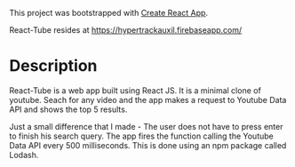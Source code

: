 This project was bootstrapped with [Create React App](https://github.com/facebookincubator/create-react-app).

React-Tube resides at https://hypertrackauxil.firebaseapp.com/

# Description
React-Tube is a web app built using React JS. It is a minimal clone of youtube. Seach for any video and the app makes a request to Youtube Data API and shows the top 5 results.

Just a small difference that I made - The user does not have to press enter to finish his search query. The app fires the function calling the Youtube Data API every 500 milliseconds. This is done using an npm package called Lodash.

